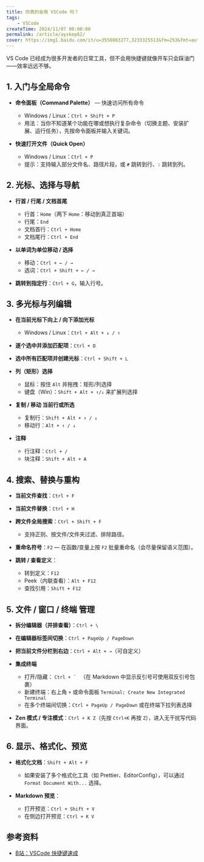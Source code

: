 ```yaml
---
title: 你真的会用 VSCode 吗？
tags:
    - VSCode
createTime: 2024/11/07 00:00:00
permalink: /article/ayskep62/
cover: https://img1.baidu.com/it/u=3550883277,3233325513&fm=253&fmt=auto&app=138&f=JPEG?w=946&h=500
---
```


VS Code 已经成为很多开发者的日常工具，但不会用快捷键就像开车只会踩油门——效率远远不够。<!-- more -->


## 1. 入门与全局命令
- **命令面板（Command Palette）** — 快速访问所有命令  
  * Windows / Linux：`Ctrl + Shift + P`  
  * 用法：当你不知道某个功能在哪或想执行复杂命令（切换主题、安装扩展、运行任务），先按命令面板并输入关键词。

- **快速打开文件（Quick Open）**  
  * Windows / Linux：`Ctrl + P`  
  * 提示：支持输入部分文件名、路径片段，或 `#` 跳转到行、`:` 跳转到列。


## 2. 光标、选择与导航

- **行首 / 行尾 / 文档首尾**  
  * 行首：`Home`（两下 `Home`：移动到真正首端）  
  * 行尾：`End`  
  * 文档首行：`Ctrl + Home`  
  * 文档尾行：`Ctrl + End`

- **以单词为单位移动 / 选择**  
  * 移动：`Ctrl + ← / →`  
  * 选词：`Ctrl + Shift + ← / →`

- **跳转到指定行**：`Ctrl + G`，输入行号。

## 3. 多光标与列编辑

- **在当前光标下向上 / 向下添加光标**  
  * Windows / Linux：`Ctrl + Alt + ↓ / ↑`

- **逐个选中并添加匹配项**：`Ctrl + D`  
- **选中所有匹配项并创建光标**：`Ctrl + Shift + L`

- **列（矩形）选择**  
  * 鼠标：按住 `Alt` 并拖拽：矩形/列选择  
  * 键盘（Win）：`Shift + Alt + ↑/↓` 来扩展列选择

- **复制 / 移动 当前行或所选**  
  * 复制行：`Shift + Alt + ↑ / ↓`  
  * 移动行：`Alt + ↑ / ↓`

- **注释**  
  * 行注释：`Ctrl + /`  
  * 块注释：`Shift + Alt + A`



## 4. 搜索、替换与重构
- **当前文件查找**：`Ctrl + F`  
- **当前文件替换**：`Ctrl + H`  
- **跨文件全局搜索**：`Ctrl + Shift + F`  
  * 支持正则、按文件/文件夹过滤、排除路径。

- **重命名符号**：`F2` — 在函数/变量上按 `F2` 批量重命名（会尽量保留语义范围）。  
- **跳转 / 查看定义**：  
  * 转到定义：`F12`  
  * Peek（内联查看）：`Alt + F12`  
  * 查找引用：`Shift + F12`



## 5. 文件 / 窗口 / 终端 管理
- **拆分编辑器（并排查看）**：`Ctrl + \`  
- **在编辑器标签间切换**：`Ctrl + PageUp / PageDown`  
- **把当前文件分栏到右边**：`Ctrl + Alt + →`（可自定义）

- **集成终端**  
  * 打开/隐藏： ``Ctrl + ` ``  （在 Markdown 中显示反引号可使用双反引号包裹）  
  * 新建终端：右上角 `+` 或命令面板 `Terminal: Create New Integrated Terminal`  
  * 在多个终端间切换：`Ctrl + PageUp / PageDown` 或在终端下拉列表选择

- **Zen 模式 / 专注模式**：`Ctrl + K Z`（先按 `Ctrl+K` 再按 `Z`），进入无干扰写代码界面。



## 6. 显示、格式化、预览
- **格式化文档**：`Shift + Alt + F`  
  * 如果安装了多个格式化工具（如 Prettier、EditorConfig），可以通过 `Format Document With...` 选择。

- **Markdown 预览**：  
  * 打开预览：`Ctrl + Shift + V`  
  * 在侧边打开预览：`Ctrl + K V`


## 参考资料

- [B站：VSCode 快捷键速成](https://www.bilibili.com/video/BV11S4y1h7he/?spm_id_from=333.337.search-card.all.click&vd_source=a12b120a91b36ce38ce8755fef7348d7)
